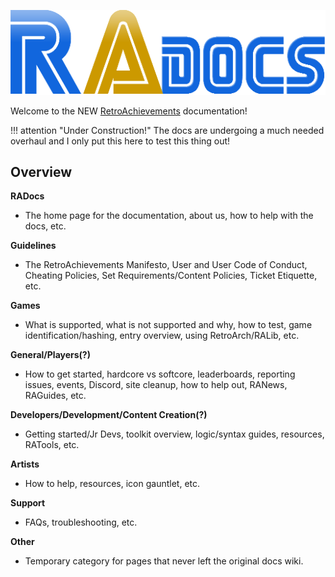 ![radocslogo](images/radocslogo.png)

Welcome to the NEW [RetroAchievements](https://www.retroachievements.org) documentation!

!!! attention "Under Construction!"
    The docs are undergoing a much needed overhaul and I only put this here to test this thing out!

## Overview

**RADocs**
  - The home page for the documentation, about us, how to help with the docs, etc.

**Guidelines**
  - The RetroAchievements Manifesto, User and User Code of Conduct, Cheating Policies, Set Requirements/Content Policies, Ticket Etiquette, etc.

**Games**
  - What is supported, what is not supported and why, how to test, game identification/hashing, entry overview, using RetroArch/RALib, etc.

**General/Players(?)**
  - How to get started, hardcore vs softcore, leaderboards, reporting issues, events, Discord, site cleanup, how to help out, RANews, RAGuides, etc.

**Developers/Development/Content Creation(?)**
  - Getting started/Jr Devs, toolkit overview, logic/syntax guides, resources, RATools, etc.

**Artists**
  - How to help, resources, icon gauntlet, etc.

**Support**
  - FAQs, troubleshooting, etc.

**Other**
  - Temporary category for pages that never left the original docs wiki. 
